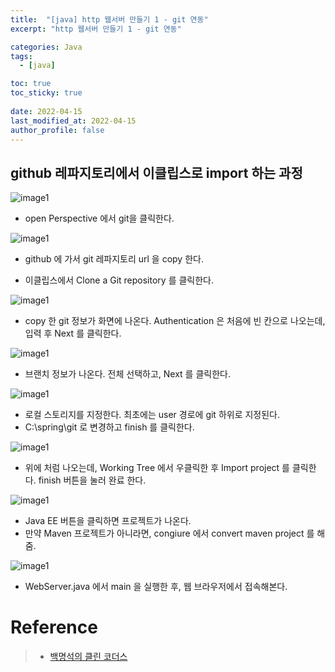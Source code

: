 ```yaml
---
title:  "[java] http 웹서버 만들기 1 - git 연동"
excerpt: "http 웹서버 만들기 1 - git 연동"

categories: Java
tags:
  - [java]

toc: true
toc_sticky: true
 
date: 2022-04-15
last_modified_at: 2022-04-15
author_profile: false     
---
```


## github 레파지토리에서 이클립스로 import 하는 과정

![image1](/assets/images/page9/img1.PNG)

 - open Perspective 에서 git을 클릭한다. 

![image1](/assets/images/page9/img2.PNG)

 - github 에 가서 git 레파지토리 url 을 copy 한다. 

 - 이클립스에서 Clone a Git repository 를 클릭한다.

 ![image1](/assets/images/page9/img3.PNG)

 - copy 한 git 정보가 화면에 나온다. Authentication 은 처음에 빈 칸으로 나오는데, 입력 후 Next 를 클릭한다. 

![image1](/assets/images/page9/img4.PNG)

 - 브랜치 정보가 나온다. 전체 선택하고, Next 를 클릭한다. 

![image1](/assets/images/page9/img5.PNG)

 - 로컬 스토리지를 지정한다. 최초에는 user 경로에 git 하위로 지정된다. 
 - C:\spring\git 로 변경하고 finish 를 클릭한다. 

![image1](/assets/images/page9/img6.PNG)

 - 위에 처럼 나오는데, Working Tree 에서 우클릭한 후 Import project 를 클릭한다. finish 버튼을 눌러 완료 한다. 

 ![image1](/assets/images/page9/img7.PNG)

  - Java EE  버튼을 클릭하면 프로젝트가 나온다. 
  - 만약 Maven 프로젝트가 아니라면, congiure 에서 convert maven project 를 해줌.

 ![image1](/assets/images/page9/img8.PNG)

  - WebServer.java 에서 main 을 실행한 후, 웹 브라우저에서 접속해본다. 

# Reference

> - [백명석의 클린 코더스](https://)

